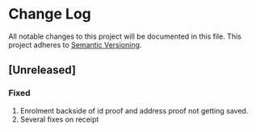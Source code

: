 # Change Log
All notable changes to this project will be documented in this file.
This project adheres to [Semantic Versioning](http://semver.org/).

## [Unreleased]
### Fixed
1. Enrolment backside of id proof and address proof not getting saved.
2. Several fixes on receipt